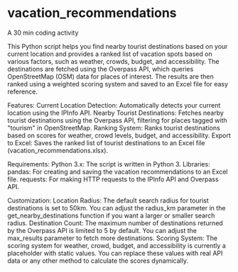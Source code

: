 # vacation_recommendations
A 30 min coding activity


This Python script helps you find nearby tourist destinations based on your current location and provides a ranked list of vacation spots based on various factors, such as weather, crowds, budget, and accessibility. The destinations are fetched using the Overpass API, which queries OpenStreetMap (OSM) data for places of interest. The results are then ranked using a weighted scoring system and saved to an Excel file for easy reference.


Features:
Current Location Detection: Automatically detects your current location using the IPInfo API.
Nearby Tourist Destinations: Fetches nearby tourist destinations using the Overpass API, filtering for places tagged with "tourism" in OpenStreetMap.
Ranking System: Ranks tourist destinations based on scores for weather, crowd levels, budget, and accessibility.
Export to Excel: Saves the ranked list of tourist destinations to an Excel file (vacation_recommendations.xlsx).

Requirements:
Python 3.x: The script is written in Python 3.
Libraries:
pandas: For creating and saving the vacation recommendations to an Excel file.
requests: For making HTTP requests to the IPInfo API and Overpass API.

Customization:
Location Radius: The default search radius for tourist destinations is set to 50km. You can adjust the radius_km parameter in the get_nearby_destinations function if you want a larger or smaller search radius.
Destination Count: The maximum number of destinations returned by the Overpass API is limited to 5 by default. You can adjust the max_results parameter to fetch more destinations.
Scoring System: The scoring system for weather, crowd, budget, and accessibility is currently a placeholder with static values. You can replace these values with real API data or any other method to calculate the scores dynamically.
